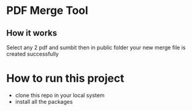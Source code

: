 # PDF Merge Tool

## How it works
Select any 2 pdf and sumbit then in public folder your new merge file is created successfully

# How to run this project

- clone this repo in your local system
- install all the packages
